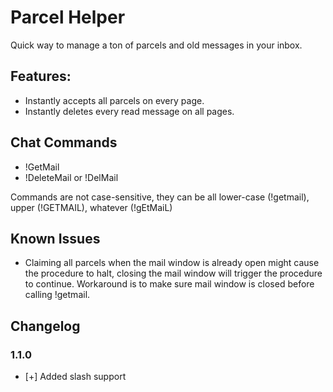 # Parcel Helper

Quick way to manage a ton of parcels and old messages in your inbox.

## Features:
* Instantly accepts all parcels on every page.
* Instantly deletes every read message on all pages.


## Chat Commands
* !GetMail
* !DeleteMail or !DelMail

Commands are not case-sensitive, they can be all lower-case (!getmail), upper (!GETMAIL), whatever (!gEtMaiL)


## Known Issues
* Claiming all parcels when the mail window is already open might cause the procedure to halt, closing the mail window will trigger the procedure to continue. Workaround is to make sure mail window is closed before calling !getmail.


## Changelog 
### 1.1.0
* [+] Added slash support
